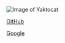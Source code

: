![Image of Yaktocat](https://octodex.github.com/images/yaktocat.png)

[GitHub](http://github.com)

[Google](https://google.com)
